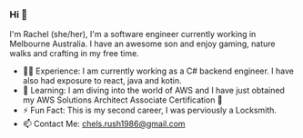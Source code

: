 ### Hi 👋
I'm Rachel (she/her), I'm a software engineer currently working in Melbourne Australia. I have an awesome son and enjoy gaming, nature walks and crafting in my free time.

 - 👩‍💼 Experience: I am currently working as a C# backend engineer. I have also had exposure to react, java and kotin. 
 - 🌱 Learning: I am diving into the world of AWS and I have just obtained my AWS Solutions Architect Associate Certification 🥳
 - ⚡ Fun Fact: This is my second career, I was perviously a Locksmith.
 - 📫 Contact Me: chels.rush1986@gmail.com
<!--
**RachelRushton/RachelRushton** is a ✨ _special_ ✨ repository because its `README.md` (this file) appears on your GitHub profile.

Here are some ideas to get you started:

- 🔭 I’m currently working on ...
- 🌱 I’m currently learning ...
- 👯 I’m looking to collaborate on ...
- 🤔 I’m looking for help with ...
- 💬 Ask me about ...
- 📫 How to reach me: ...
- 😄 Pronouns: ...
- ⚡ Fun fact: ...
-->
